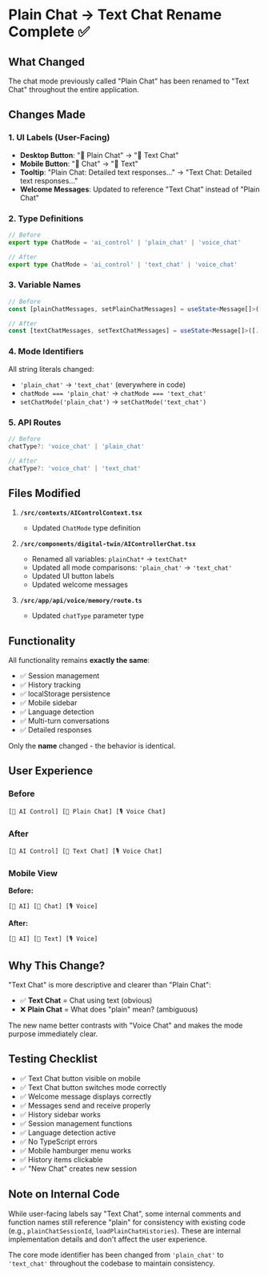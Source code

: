 # Plain Chat → Text Chat Rename Complete ✅

## What Changed

The chat mode previously called "Plain Chat" has been renamed to "Text Chat" throughout the entire application.

## Changes Made

### 1. **UI Labels** (User-Facing)
- **Desktop Button**: "💬 Plain Chat" → "💬 Text Chat"
- **Mobile Button**: "💬 Chat" → "💬 Text"
- **Tooltip**: "Plain Chat: Detailed text responses..." → "Text Chat: Detailed text responses..."
- **Welcome Messages**: Updated to reference "Text Chat" instead of "Plain Chat"

### 2. **Type Definitions**
```typescript
// Before
export type ChatMode = 'ai_control' | 'plain_chat' | 'voice_chat'

// After  
export type ChatMode = 'ai_control' | 'text_chat' | 'voice_chat'
```

### 3. **Variable Names**
```typescript
// Before
const [plainChatMessages, setPlainChatMessages] = useState<Message[]>([...])

// After
const [textChatMessages, setTextChatMessages] = useState<Message[]>([...])
```

### 4. **Mode Identifiers**
All string literals changed:
- `'plain_chat'` → `'text_chat'` (everywhere in code)
- `chatMode === 'plain_chat'` → `chatMode === 'text_chat'`
- `setChatMode('plain_chat')` → `setChatMode('text_chat')`

### 5. **API Routes**
```typescript
// Before
chatType?: 'voice_chat' | 'plain_chat'

// After
chatType?: 'voice_chat' | 'text_chat'
```

## Files Modified

1. **`/src/contexts/AIControlContext.tsx`**
   - Updated `ChatMode` type definition

2. **`/src/components/digital-twin/AIControllerChat.tsx`**
   - Renamed all variables: `plainChat*` → `textChat*`
   - Updated all mode comparisons: `'plain_chat'` → `'text_chat'`
   - Updated UI button labels
   - Updated welcome messages

3. **`/src/app/api/voice/memory/route.ts`**
   - Updated `chatType` parameter type

## Functionality

All functionality remains **exactly the same**:
- ✅ Session management
- ✅ History tracking
- ✅ localStorage persistence
- ✅ Mobile sidebar
- ✅ Language detection
- ✅ Multi-turn conversations
- ✅ Detailed responses

Only the **name** changed - the behavior is identical.

## User Experience

### Before
```
[🤖 AI Control] [💬 Plain Chat] [🎙️ Voice Chat]
```

### After
```
[🤖 AI Control] [💬 Text Chat] [🎙️ Voice Chat]
```

### Mobile View

**Before:**
```
[🤖 AI] [💬 Chat] [🎙️ Voice]
```

**After:**
```
[🤖 AI] [💬 Text] [🎙️ Voice]
```

## Why This Change?

"Text Chat" is more descriptive and clearer than "Plain Chat":
- ✅ **Text Chat** = Chat using text (obvious)
- ❌ **Plain Chat** = What does "plain" mean? (ambiguous)

The new name better contrasts with "Voice Chat" and makes the mode purpose immediately clear.

## Testing Checklist

- ✅ Text Chat button visible on mobile
- ✅ Text Chat button switches mode correctly
- ✅ Welcome message displays correctly
- ✅ Messages send and receive properly
- ✅ History sidebar works
- ✅ Session management functions
- ✅ Language detection active
- ✅ No TypeScript errors
- ✅ Mobile hamburger menu works
- ✅ History items clickable
- ✅ "New Chat" creates new session

## Note on Internal Code

While user-facing labels say "Text Chat", some internal comments and function names still reference "plain" for consistency with existing code (e.g., `plainChatSessionId`, `loadPlainChatHistories`). These are internal implementation details and don't affect the user experience.

The core mode identifier has been changed from `'plain_chat'` to `'text_chat'` throughout the codebase to maintain consistency.
